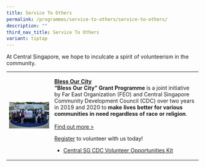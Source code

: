 ```yaml
---
title: Service To Others
permalink: /programmes/service-to-others/service-to-others/
description: ""
third_nav_title: Service To Others
variant: tiptap
---
```

<p>At Central Singapore, we hope to inculcate a spirit of volunteerism in
the community.</p>
<table>
<tbody>
<tr>
<td rowspan="1" colspan="1">
<div class="isomer-image-wrapper">
<img style="width: 100%" height="auto" width="100%" src="/images/Capture.png">
</div>
</td>
<td rowspan="1" colspan="1">
<p><strong><a href="/programmes/service-to-others/bless-our-city" rel="noopener noreferrer nofollow" target="_blank">Bless Our City</a></strong>
<br><strong>“Bless Our City” Grant Programme</strong>&nbsp;is a joint initiative
by Far East Organization (FEO) and Central Singapore Community Development
Council (CDC) over two years in 2019 and 2020 to&nbsp;<strong>make lives better for various communities in need regardless of race or religion</strong>.
<br>
<br><a href="/programmes/service-to-others/bless-our-city" rel="noopener noreferrer nofollow" target="_blank">Find out more &gt;</a>
</p>
<p></p>
<p><a href="https://go.gov.sg/volunteeringwithcscdc" rel="noopener noreferrer nofollow" target="_blank">Register</a> to
volunteer with us today!</p>
<ul data-tight="true" class="tight">
<li>
<p><a href="/files/Central_SG_CDC_Volunteer_Opportunities_Kit.pdf" rel="noopener noreferrer nofollow" target="_blank">Central SG CDC Volunteer Opportunities Kit</a>
</p>
</li>
</ul>
</td>
</tr>
</tbody>
</table>
<p></p>